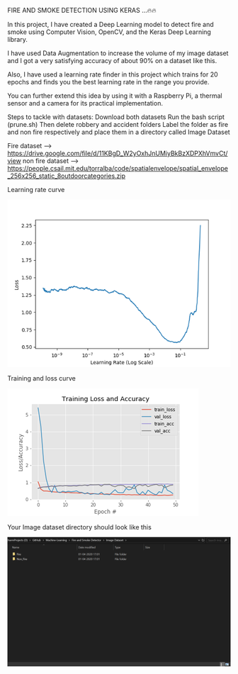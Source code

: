 FIRE AND SMOKE DETECTION USING KERAS ...🔥🔥

In this project, I have created a Deep Learning model to detect fire and smoke using Computer Vision, OpenCV, and the Keras Deep Learning library.

I have used Data Augmentation to increase the volume of my image dataset and I got a very satisfying accuracy of about 90% on a dataset like this. 

Also, I have used a learning rate finder in this project which trains for 20 epochs and finds you the best learning rate in the range you provide.

You can further extend this idea by using it with a Raspberry Pi, a thermal sensor and a camera for its practical implementation.

Steps to tackle with datasets:
Download both datasets
Run the bash script (prune.sh)
Then delete robbery and accident folders
Label the folder as fire and non fire respectively and place them in a directory called Image Dataset

Fire dataset --> https://drive.google.com/file/d/11KBgD_W2yOxhJnUMiyBkBzXDPXhVmvCt/view
non fire dataset --> https://people.csail.mit.edu/torralba/code/spatialenvelope/spatial_envelope_256x256_static_8outdoorcategories.zip

Learning rate curve

![](output/lrfind_plot.png)

Training and loss curve 

![](output/training_plot.png)

Your Image dataset directory should look like this 

![](s.png)

